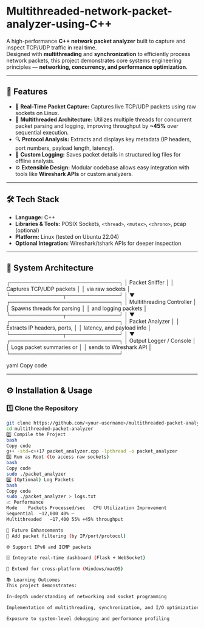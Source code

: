 # Multithreaded-network-packet-analyzer-using-C++
A high-performance **C++ network packet analyzer** built to capture and inspect TCP/UDP traffic in real time.  
Designed with **multithreading** and **synchronization** to efficiently process network packets, this project demonstrates core systems engineering principles — **networking, concurrency, and performance optimization**.

---

## 🚀 Features

- 📡 **Real-Time Packet Capture:** Captures live TCP/UDP packets using raw sockets on Linux.
- 🧠 **Multithreaded Architecture:** Utilizes multiple threads for concurrent packet parsing and logging, improving throughput by **~45%** over sequential execution.
- 🔍 **Protocol Analysis:** Extracts and displays key metadata (IP headers, port numbers, payload length, latency).
- 💾 **Custom Logging:** Saves packet details in structured log files for offline analysis.
- ⚙️ **Extensible Design:** Modular codebase allows easy integration with tools like **Wireshark APIs** or custom analyzers.

---

## 🛠️ Tech Stack

- **Language:** C++
- **Libraries & Tools:** POSIX Sockets, `<thread>`, `<mutex>`, `<chrono>`, pcap (optional)
- **Platform:** Linux (tested on Ubuntu 22.04)
- **Optional Integration:** Wireshark/tshark APIs for deeper inspection

---

## 🧱 System Architecture

┌─────────────────────────────┐
│ Packet Sniffer │
│ Captures TCP/UDP packets │
│ via raw sockets │
└──────────────┬──────────────┘
│
▼
┌─────────────────────────────┐
│ Multithreading Controller │
│ Spawns threads for parsing │
│ and logging packets │
└──────────────┬──────────────┘
│
▼
┌─────────────────────────────┐
│ Packet Analyzer │
│ Extracts IP headers, ports, │
│ latency, and payload info │
└──────────────┬──────────────┘
│
▼
┌─────────────────────────────┐
│ Output Logger / Console │
│ Logs packet summaries or │
│ sends to Wireshark API │
└─────────────────────────────┘

yaml
Copy code

---

## ⚙️ Installation & Usage

### 1️⃣ Clone the Repository
```bash
git clone https://github.com/<your-username>/multithreaded-packet-analyzer.git
cd multithreaded-packet-analyzer
2️⃣ Compile the Project
bash
Copy code
g++ -std=c++17 packet_analyzer.cpp -lpthread -o packet_analyzer
3️⃣ Run as Root (to access raw sockets)
bash
Copy code
sudo ./packet_analyzer
4️⃣ (Optional) Log Packets
bash
Copy code
sudo ./packet_analyzer > logs.txt
📈 Performance
Mode	Packets Processed/sec	CPU Utilization	Improvement
Sequential	~12,000	40%	—
Multithreaded	~17,400	55%	+45% throughput

🧩 Future Enhancements
🔐 Add packet filtering (by IP/port/protocol)

🌐 Support IPv6 and ICMP packets

🗄️ Integrate real-time dashboard (Flask + WebSocket)

🧰 Extend for cross-platform (Windows/macOS)

📚 Learning Outcomes
This project demonstrates:

In-depth understanding of networking and socket programming

Implementation of multithreading, synchronization, and I/O optimization

Exposure to system-level debugging and performance profiling
